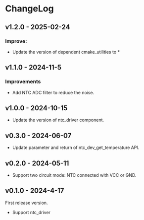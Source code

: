 # ChangeLog

## v1.2.0 - 2025-02-24

### Improve:

- Update the version of dependent cmake_utilities to *

## v1.1.0 - 2024-11-5

### Improvements

* Add NTC ADC filter to reduce the noise.

## v1.0.0 - 2024-10-15

* Update the version of ntc_driver component.

## v0.3.0 - 2024-06-07

- Update parameter and return of ntc_dev_get_temperature API.

## v0.2.0 - 2024-05-11

- Support two circuit mode: NTC connected with VCC or GND.

## v0.1.0 - 2024-4-17

First release version.

- Support ntc_driver
